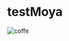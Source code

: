 # testMoya

![coffe](https://github.com/usersyh/testMoya/assets/127578240/868ed302-e874-4ee5-a6d4-ca26f68ff033)
